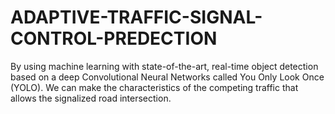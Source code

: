 # ADAPTIVE-TRAFFIC-SIGNAL-CONTROL-PREDECTION
By using machine learning with state-of-the-art, real-time object detection based on a deep Convolutional Neural Networks called You Only Look Once (YOLO). We can make the characteristics of the competing traffic that allows  the signalized road intersection.  
